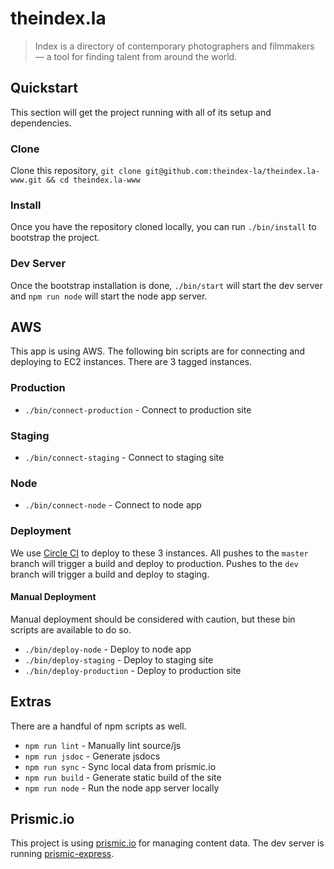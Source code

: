 theindex.la
===========

> Index is a directory of contemporary photographers and filmmakers — a tool for finding talent from around the world.



## Quickstart
This section will get the project running with all of its setup and dependencies.

### Clone
Clone this repository, `git clone git@github.com:theindex-la/theindex.la-www.git && cd theindex.la-www`

### Install
Once you have the repository cloned locally, you can run `./bin/install` to bootstrap the project.

### Dev Server
Once the bootstrap installation is done, `./bin/start` will start the dev server and `npm run node` will start the node app server.



## AWS
This app is using AWS. The following bin scripts are for connecting and deploying to EC2 instances. There are 3 tagged instances.

### Production
* `./bin/connect-production` - Connect to production site

### Staging
* `./bin/connect-staging` - Connect to staging site

### Node
* `./bin/connect-node` - Connect to node app

### Deployment
We use [Circle CI](https://circleci.com/gh/theindex-la/theindex.la-www) to deploy to these 3 instances. All pushes to the `master` branch will trigger a build and deploy to production. Pushes to the `dev` branch will trigger a build and deploy to staging.

#### Manual Deployment
Manual deployment should be considered with caution, but these bin scripts are available to do so.

* `./bin/deploy-node` - Deploy to node app
* `./bin/deploy-staging` - Deploy to staging site
* `./bin/deploy-production` - Deploy to production site



## Extras
There are a handful of npm scripts as well.

* `npm run lint` - Manually lint source/js
* `npm run jsdoc` - Generate jsdocs
* `npm run sync` - Sync local data from prismic.io
* `npm run build` - Generate static build of the site
* `npm run node` - Run the node app server locally



## Prismic.io
This project is using [prismic.io](https://prismic.io) for managing content data. The dev server is running [prismic-express](https://github.com/kitajchuk/prismic-express).
